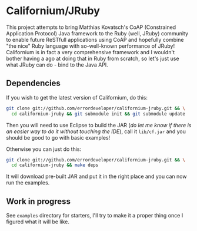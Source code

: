 # Californium/JRuby

This project attempts to bring Matthias Kovatsch's CoAP (Constrained
Application Protocol) Java framework to the Ruby (well, JRuby) community
to enable future ReSTfull applications using CoAP and hopefully combine
"the nice" Ruby language with so-well-known performance of JRuby!
Californium is in fact a very comprehensive framework and I wouldn't
bother having a ago at doing that in Ruby from scratch, so let's just
use what JRuby can do - bind to the Java API.

## Dependencies

If you wish to get the latest version of Californium, do this:
```bash
git clone git://github.com/errordeveloper/californium-jruby.git && \
  cd californium-jruby && git submodule init && git submodule update
```
Then you will need to use Eclipse to build the JAR (_do let me know
if there is an easier way to do it without touching the IDE_), call
it `lib/cf.jar` and you should be good to go with basic examples!

Otherwise you can just do this:
```bash
git clone git://github.com/errordeveloper/californium-jruby.git && \
  cd californium-jruby && make deps
```

It will download pre-built JAR and put it in the right place and you
can now run the examples.

## Work in progress

See `examples` directory for starters, I'll try to make it a proper
thing once I figured what it will be like.
